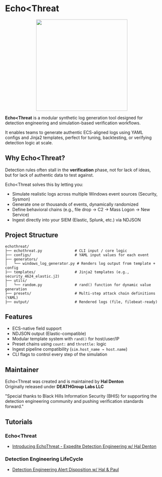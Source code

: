 ﻿# Echo<Threat
<p align="center">
<img src=https://github.com/user-attachments/assets/091b0f07-4ffd-4aa9-8128-eb2e1b7f7350 width="300"/>
</p>

**Echo<Threat** is a modular synthetic log generation tool designed for detection engineering and simulation-based verification workflows.

It enables teams to generate authentic ECS-aligned logs using YAML configs and Jinja2 templates, perfect for tuning, backtesting, or verifying detection logic at scale.

## Why Echo<Threat?

Detection rules often stall in the **verification** phase, not for lack of ideas, but for lack of authentic data to test against.

Echo<Threat solves this by letting you:

- Simulate realistic logs across multiple Windows event sources (Security, Sysmon)
- Generate one or thousands of events, dynamically randomized
- Define behavioral chains (e.g., file drop → C2 → Mass Logon → New Service)
- Ingest directly into your SIEM (Elastic, Splunk, etc.) via NDJSON

## Project Structure

```
echothreat/
├── echothreat.py               # CLI input / core logic
├── configs/                    # YAML input values for each event
├── generators/
│   └── windows_log_generator.py # Renders log output from template + config
├── templates/                  # Jinja2 templates (e.g., security_4624_elastic.j2)
├── utils/
│   └── random.py               # rand() function for dynamic value generation
├── presets/                    # Multi-step attack chain definitions (YAML)
├── output/                     # Rendered logs (file, filebeat-ready)
```

## Features

-  ECS-native field support
-  NDJSON output (Elastic-compatible)
-  Modular template system with `rand()` for host/user/IP
-  Preset chains using `count:` and `throttle:` logic
-  Ingest pipeline compatibility (`sim.host_name → host.name`)
-  CLI flags to control every step of the simulation

## Maintainer

Echo<Threat was created and is maintained by **Hal Denton**  
Originally released under **DEATHGroup Labs LLC**

"Special thanks to Black Hills Information Security (BHIS) for supporting the detection engineering community and pushing verification standards forward."

## Tutorials
### Echo<Threat
- [Introducing EchoThreat - Expedite Detection Engineering w/ Hal Denton](https://www.youtube.com/live/-fQFkrZAWmM)
### Detection Engineering LifeCycle
- [Detection Engineering Alert Disposition w/ Hal & Paul](https://www.youtube.com/watch?v=ASau2WoGsRQ)
